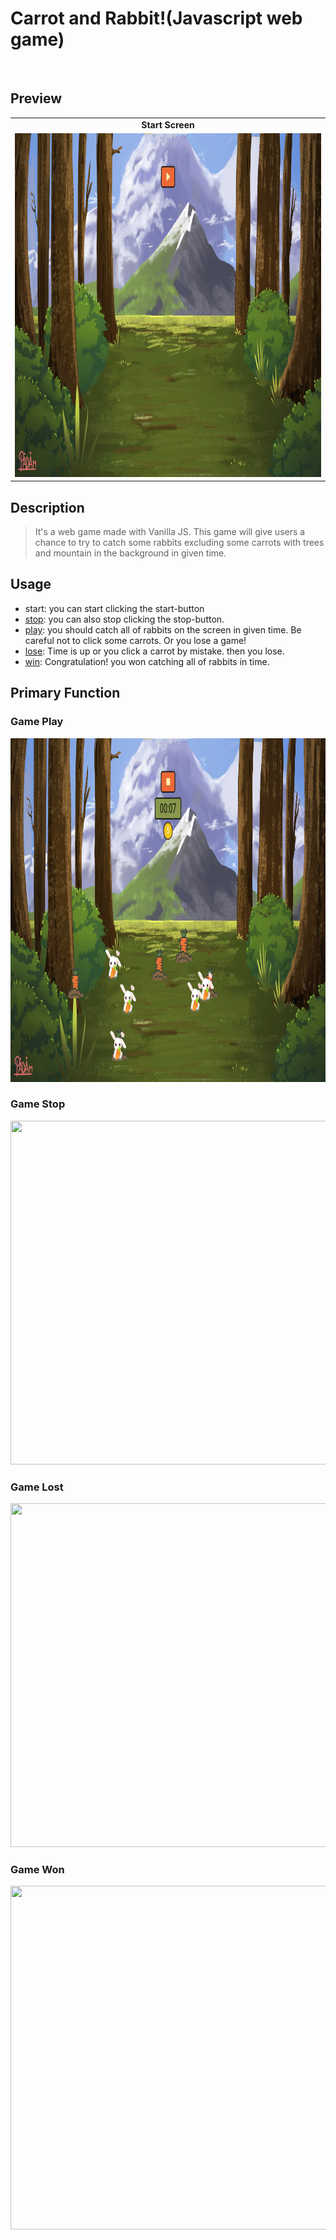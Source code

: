 # Carrot and Rabbit!(Javascript web game)

<br>

## Preview

<table cellspacing="0">
  <tr align="center">
    <td colspan="1"> <b>Start Screen</b> </td>
  </tr>
  <td align="center"> <img src="/imgs_MD/Before_Starting.png" width="768" height="550"/></td>
</table>

## Description

> It's a web game made with Vanilla JS. This game will give users a chance to try to catch some rabbits excluding some carrots with trees and mountain in the background in given time.

## Usage

- start: you can start clicking the start-button
- [stop](#Game-Stop): you can also stop clicking the stop-button.
- [play](#Game-Play): you should catch all of rabbits on the screen in given time. Be careful not to click some carrots. Or you lose a game!
- [lose](#Game-Lost): Time is up or you click a carrot by mistake. then you lose.
- [win](#Game-Won): Congratulation! you won catching all of rabbits in time.

## Primary Function

### Game Play

<img src="/imgs_MD/Starting_Game.png" width="768" height="550"/>

### Game Stop

<img src="/img/responsive1.png" width="768" height="550"/>

### Game Lost

<img src="/img/responsive1.png" width="768" height="550"/>

### Game Won

<img src="/img/responsive1.png" width="768" height="550"/>
